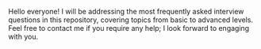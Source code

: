 Hello everyone! I will be addressing the most frequently asked interview questions in this repository, covering topics from basic to advanced levels. Feel free to contact me if you require any help; I look forward to engaging with you.
